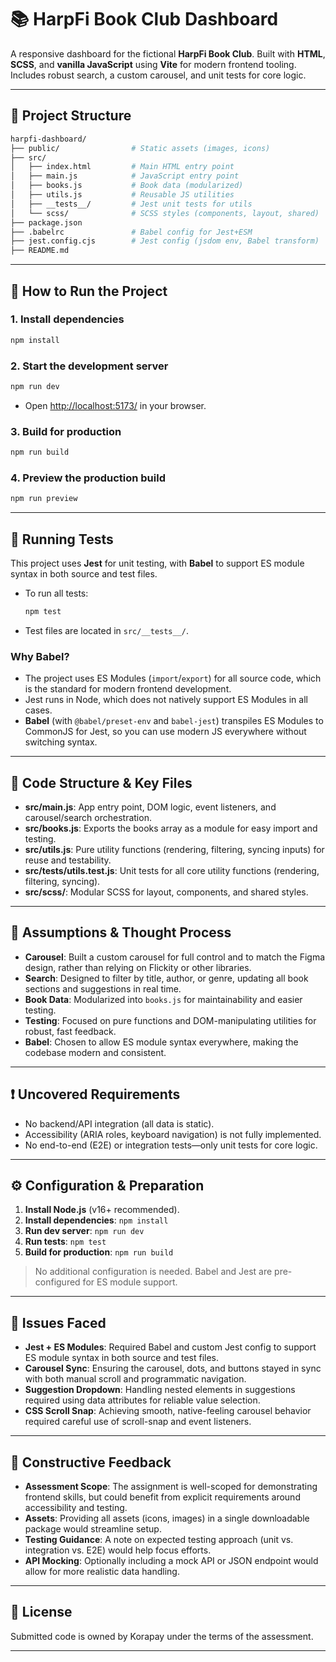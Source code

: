 # 📚 HarpFi Book Club Dashboard

A responsive dashboard for the fictional **HarpFi Book Club**. Built with **HTML**, **SCSS**, and **vanilla JavaScript** using **Vite** for modern frontend tooling. Includes robust search, a custom carousel, and unit tests for core logic.

---

## 📁 Project Structure

```bash
harpfi-dashboard/
├── public/                # Static assets (images, icons)
├── src/
│   ├── index.html         # Main HTML entry point
│   ├── main.js            # JavaScript entry point
│   ├── books.js           # Book data (modularized)
│   ├── utils.js           # Reusable JS utilities
│   ├── __tests__/         # Jest unit tests for utils
│   └── scss/              # SCSS styles (components, layout, shared)
├── package.json
├── .babelrc               # Babel config for Jest+ESM
├── jest.config.cjs        # Jest config (jsdom env, Babel transform)
├── README.md
```

---

## 🚀 How to Run the Project

### 1. **Install dependencies**

```bash
npm install
```

### 2. **Start the development server**

```bash
npm run dev
```

- Open [http://localhost:5173/](http://localhost:5173/) in your browser.

### 3. **Build for production**

```bash
npm run build
```

### 4. **Preview the production build**

```bash
npm run preview
```

---

## 🧪 Running Tests

This project uses **Jest** for unit testing, with **Babel** to support ES module syntax in both source and test files.

- To run all tests:

  ```bash
  npm test
  ```

- Test files are located in `src/__tests__/`.

### **Why Babel?**

- The project uses ES Modules (`import`/`export`) for all source code, which is the standard for modern frontend development.
- Jest runs in Node, which does not natively support ES Modules in all cases.
- **Babel** (with `@babel/preset-env` and `babel-jest`) transpiles ES Modules to CommonJS for Jest, so you can use modern JS everywhere without switching syntax.

---

## 🧩 Code Structure & Key Files

- **src/main.js**: App entry point, DOM logic, event listeners, and carousel/search orchestration.
- **src/books.js**: Exports the books array as a module for easy import and testing.
- **src/utils.js**: Pure utility functions (rendering, filtering, syncing inputs) for reuse and testability.
- **src/**tests**/utils.test.js**: Unit tests for all core utility functions (rendering, filtering, syncing).
- **src/scss/**: Modular SCSS for layout, components, and shared styles.

---

## 📝 Assumptions & Thought Process

- **Carousel**: Built a custom carousel for full control and to match the Figma design, rather than relying on Flickity or other libraries.
- **Search**: Designed to filter by title, author, or genre, updating all book sections and suggestions in real time.
- **Book Data**: Modularized into `books.js` for maintainability and easier testing.
- **Testing**: Focused on pure functions and DOM-manipulating utilities for robust, fast feedback.
- **Babel**: Chosen to allow ES module syntax everywhere, making the codebase modern and consistent.

---

## ❗ Uncovered Requirements

- No backend/API integration (all data is static).
- Accessibility (ARIA roles, keyboard navigation) is not fully implemented.
- No end-to-end (E2E) or integration tests—only unit tests for core logic.

---

## ⚙️ Configuration & Preparation

1. **Install Node.js** (v16+ recommended).
2. **Install dependencies**: `npm install`
3. **Run dev server**: `npm run dev`
4. **Run tests**: `npm test`
5. **Build for production**: `npm run build`

> No additional configuration is needed. Babel and Jest are pre-configured for ES module support.

---

## 🐞 Issues Faced

- **Jest + ES Modules**: Required Babel and custom Jest config to support ES module syntax in both source and test files.
- **Carousel Sync**: Ensuring the carousel, dots, and buttons stayed in sync with both manual scroll and programmatic navigation.
- **Suggestion Dropdown**: Handling nested elements in suggestions required using data attributes for reliable value selection.
- **CSS Scroll Snap**: Achieving smooth, native-feeling carousel behavior required careful use of scroll-snap and event listeners.

---

## 💬 Constructive Feedback

- **Assessment Scope**: The assignment is well-scoped for demonstrating frontend skills, but could benefit from explicit requirements around accessibility and testing.
- **Assets**: Providing all assets (icons, images) in a single downloadable package would streamline setup.
- **Testing Guidance**: A note on expected testing approach (unit vs. integration vs. E2E) would help focus efforts.
- **API Mocking**: Optionally including a mock API or JSON endpoint would allow for more realistic data handling.

---

## 📄 License

Submitted code is owned by Korapay under the terms of the assessment.

---
